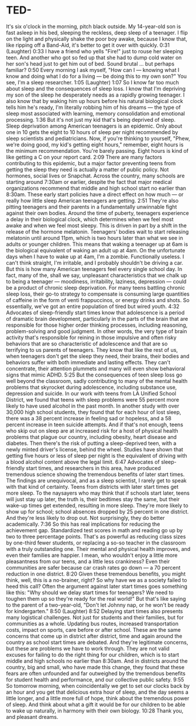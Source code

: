 # TED-

It's six o'clock in the morning, pitch black outside. My 14-year-old son is fast asleep in his bed, sleeping the reckless, deep sleep of a teenager. I flip on the light and physically shake the poor boy awake, because I know that, like ripping off a Band-Aid, it's better to get it over with quickly.
0:31
(Laughter)
0:33
I have a friend who yells "Fire!" just to rouse her sleeping teen. And another who got so fed up that she had to dump cold water on her son's head just to get him out of bed. Sound brutal ... but perhaps familiar?
0:50
Every morning I ask myself, "How can I — knowing what I know and doing what I do for a living — be doing this to my own son?" You see, I'm a sleep researcher.
1:05
(Laughter)
1:07
So I know far too much about sleep and the consequences of sleep loss. I know that I'm depriving my son of the sleep he desperately needs as a rapidly growing teenager. I also know that by waking him up hours before his natural biological clock tells him he's ready, I'm literally robbing him of his dreams — the type of sleep most associated with learning, memory consolidation and emotional processing.
1:36
But it's not just my kid that's being deprived of sleep. Sleep deprivation among American teenagers is an epidemic. Only about one in 10 gets the eight to 10 hours of sleep per night recommended by sleep scientists and pediatricians. Now, if you're thinking to yourself, "Phew, we're doing good, my kid's getting eight hours," remember, eight hours is the minimum recommendation. You're barely passing. Eight hours is kind of like getting a C on your report card.
2:09
There are many factors contributing to this epidemic, but a major factor preventing teens from getting the sleep they need is actually a matter of public policy. Not hormones, social lives or Snapchat. Across the country, many schools are starting around 7:30am or earlier, despite the fact that major medical organizations recommend that middle and high school start no earlier than 8:30am. These early start policies have a direct effect on how much — or really how little sleep American teenagers are getting.
2:51
They're also pitting teenagers and their parents in a fundamentally unwinnable fight against their own bodies. Around the time of puberty, teenagers experience a delay in their biological clock, which determines when we feel most awake and when we feel most sleepy. This is driven in part by a shift in the release of the hormone melatonin. Teenagers' bodies wait to start releasing melatonin until around 11pm, which is two hours later than what we see in adults or younger children. This means that waking a teenager up at 6am is the biological equivalent of waking an adult up at 4am. On the unfortunate days when I have to wake up at 4am, I'm a zombie. Functionally useless. I can't think straight, I'm irritable, and I probably shouldn't be driving a car. But this is how many American teenagers feel every single school day. In fact, many of the, shall we say, unpleasant characteristics that we chalk up to being a teenager — moodiness, irritability, laziness, depression — could be a product of chronic sleep deprivation. For many teens battling chronic sleep loss, their go-to strategy to compensate is consuming large quantities of caffeine in the form of venti frappuccinos, or energy drinks and shots. So essentially, we've got an entire population of tired but wired youth.
4:32
Advocates of sleep-friendly start times know that adolescence is a period of dramatic brain development, particularly in the parts of the brain that are responsible for those higher order thinking processes, including reasoning, problem-solving and good judgment. In other words, the very type of brain activity that's responsible for reining in those impulsive and often risky behaviors that are so characteristic of adolescence and that are so terrifying to us parents of teenagers. They know that like the rest of us, when teenagers don't get the sleep they need, their brains, their bodies and behaviors suffer with both immediate and lasting effects. They can't concentrate, their attention plummets and many will even show behavioral signs that mimic ADHD.
5:25
But the consequences of teen sleep loss go well beyond the classroom, sadly contributing to many of the mental health problems that skyrocket during adolescence, including substance use, depression and suicide. In our work with teens from LA Unified School District, we found that teens with sleep problems were 55 percent more likely to have used alcohol in the past month. In another study with over 30,000 high school students, they found that for each hour of lost sleep, there was a 38 percent increase in feeling sad or hopeless, and a 58 percent increase in teen suicide attempts. And if that's not enough, teens who skip out on sleep are at increased risk for a host of physical health problems that plague our country, including obesity, heart disease and diabetes. Then there's the risk of putting a sleep-deprived teen, with a newly minted driver's license, behind the wheel. Studies have shown that getting five hours or less of sleep per night is the equivalent of driving with a blood alcohol content above the legal limit.
6:47
Advocates of sleep-friendly start times, and researchers in this area, have produced tremendous science showing the tremendous benefits of later start times. The findings are unequivocal, and as a sleep scientist, I rarely get to speak with that kind of certainty. Teens from districts with later start times get more sleep. To the naysayers who may think that if schools start later, teens will just stay up later, the truth is, their bedtimes stay the same, but their wake-up times get extended, resulting in more sleep. They're more likely to show up for school; school absences dropped by 25 percent in one district. And they're less likely to drop out. Not surprisingly, they do better academically.
7:36
So this has real implications for reducing the achievement gap. Standardized test scores in math and reading go up by two to three percentage points. That's as powerful as reducing class sizes by one-third fewer students, or replacing a so-so teacher in the classroom with a truly outstanding one. Their mental and physical health improves, and even their families are happier. I mean, who wouldn't enjoy a little more pleasantness from our teens, and a little less crankiness? Even their communities are safer because car crash rates go down — a 70 percent reduction in one district.
8:20
Given these tremendous benefits, you might think, well, this is a no-brainer, right? So why have we as a society failed to heed this call? Often the argument against later start times goes something like this: "Why should we delay start times for teenagers? We need to toughen them up so they're ready for the real world!" But that's like saying to the parent of a two-year-old, "Don't let Johnny nap, or he won't be ready for kindergarten."
8:50
(Laughter)
8:52
Delaying start times also presents many logistical challenges. Not just for students and their families, but for communities as a whole. Updating bus routes, increased transportation costs, impact on sports, care before or after school. These are the same concerns that come up in district after district, time and again around the country as school start times are debated. And they're legitimate concerns, but these are problems we have to work through. They are not valid excuses for failing to do the right thing for our children, which is to start middle and high schools no earlier than 8:30am. And in districts around the country, big and small, who have made this change, they found that these fears are often unfounded and far outweighed by the tremendous benefits for student health and performance, and our collective public safety.
9:55
So tomorrow morning, when coincidentally we get to set our clocks back by an hour and you get that delicious extra hour of sleep, and the day seems a little longer, and a little more full of hope, think about the tremendous power of sleep. And think about what a gift it would be for our children to be able to wake up naturally, in harmony with their own biology.
10:28
Thank you, and pleasant dreams.
